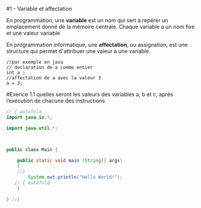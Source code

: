 #1 - Variable et affectation 

En programmation, une **variable** est un nom qui sert à repérer un emplacement donné de la mémoire centrale.
Chaque variable a  un nom fixe et une valeur variable 

En  programmation informatique, une **affectation**, ou assignation, est une structure qui permet d'attribuer une valeur à une variable.

```
//par exemple en java
// declaration de a comme entier
int a ;
//affectation de a avec la valeur 3
a = 3;
```


#Exerice 1.1 
quelles seront les valeurs des variables a, b et c, après l’exécution de chacune des instructions 
```java runnable
// { autofold
import java.io.*;

import java.util.*;



public class Main {

    public static void main (String[] args)  
    {
    //}    
        System.out.println("Hello World!");
   // { autofold
    }

} //}
```